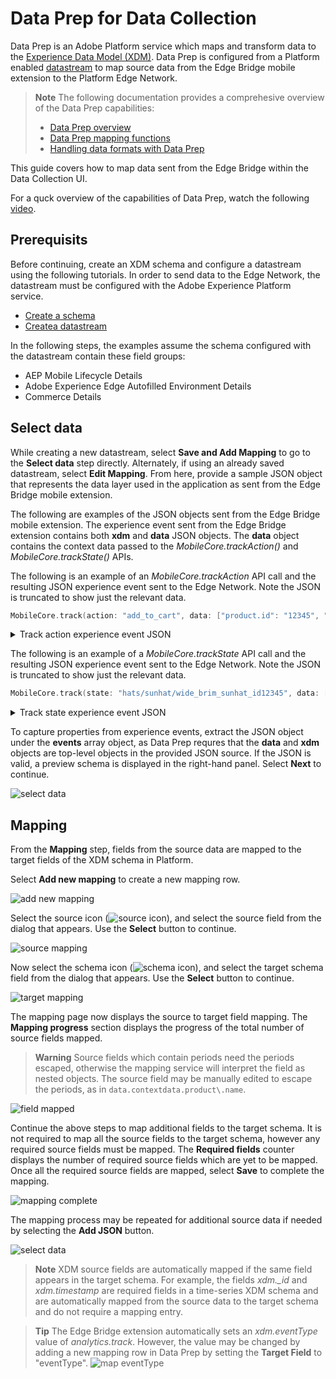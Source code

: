 # Data Prep for Data Collection
Data Prep is an Adobe Platform service which maps and transform data to the [Experience Data Model (XDM)](https://experienceleague.adobe.com/docs/experience-platform/xdm/home.html).  Data Prep is configured from a Platform enabled [datastream](https://experienceleague.adobe.com/docs/experience-platform/edge/datastreams/overview.html) to map source data from the Edge Bridge mobile extension to the Platform Edge Network.

> **Note**
> The following documentation provides a comprehesive overview of the Data Prep capabilities:
> - [Data Prep overview](https://experienceleague.adobe.com/docs/experience-platform/data-prep/home.html)
> - [Data Prep mapping functions](https://experienceleague.adobe.com/docs/experience-platform/data-prep/functions.html)
> - [Handling data formats with Data Prep](https://experienceleague.adobe.com/docs/experience-platform/data-prep/data-handling.html)
> 

This guide covers how to map data sent from the Edge Bridge within the Data Collection UI. 

For a quck overview of the capabilities of Data Prep, watch the following [video](https://experienceleague.adobe.com/docs/platform-learn/data-collection/edge-network/data-prep.html).

## Prerequisits
Before continuing, create an XDM schema and configure a datastream using the following tutorials. In order to send data to the Edge Network, the datastream must be configured with the Adobe Experience Platform service.
- [Create a schema](https://experienceleague.adobe.com/docs/platform-learn/implement-mobile-sdk/initial-configuration/create-schema.html)
- [Createa  datastream](https://experienceleague.adobe.com/docs/platform-learn/implement-mobile-sdk/initial-configuration/create-datastream.html)

In the following steps, the examples assume the schema configured with the datastream contain these field groups:
- AEP Mobile Lifecycle Details
- Adobe Experience Edge Autofilled Environment Details
- Commerce Details

## Select data
While creating a new datastream, select **Save and Add Mapping** to go to the **Select data** step directly.  Alternately, if using an already saved datastream, select **Edit Mapping**. From here, provide a sample JSON object that represents the data layer used in the application as sent from the Edge Bridge mobile extension.

The following are examples of the JSON objects sent from the Edge Bridge mobile extension. The experience event sent from the Edge Bridge extension contains both **xdm** and **data** JSON objects. The **data** object contains the context data passed to the _MobileCore.trackAction()_ and _MobileCore.trackState()_ APIs.

The following is an example of an _MobileCore.trackAction_ API call and the resulting JSON experience event sent to the Edge Network. Note the JSON is truncated to show just the relevant data.
```swift
MobileCore.track(action: "add_to_cart", data: ["product.id": "12345", "product.add.event": "1", "product.name": "wide_brim_sunhat", "product.units": "1"])
```

<details>
  <summary> Track action experience event  JSON</summary><p>

```json
{
  "meta" : {
    ...
    },
    "state" : {
      ...
    }
  },
  "xdm" : {
    "identityMap" : {
      ...
    },
    "implementationDetails" : {
      ...
    }
  },
  "events" : [
    {
      "xdm" : {
        "_id" : "BB5F44B4-6860-4AAB-A277-0387822F0D07",
        "eventType" : "analytics.track",
        "timestamp" : "2022-06-08T00:25:21.135Z"
      },
      "data" : {
        "contextdata" : {
          "product.id" : "12345",
          "product.add.event" : "1",
          "product.name" : "wide_brim_sunhat",
          "product.units" : "1"
        },
        "action" : "add_to_cart"
      }
    }
  ]
}
```

</p></details>


The following is an example of a _MobileCore.trackState_ API call and the resulting  JSON experience event sent to the Edge Network. Note the JSON is truncated to show just the relevant data.
```swift
MobileCore.track(state: "hats/sunhat/wide_brim_sunhat_id12345", data: ["product.name": "wide_brim_sunhat", "product.id": "12345", "product.view.event": "1"])
```

<details>
  <summary>Track state experience event JSON</summary><p>

```json
{
  "meta" : {
    ...
    },
    "state" : {
      ...
    }
  },
  "xdm" : {
    "identityMap" : {
      ...
    },
    "implementationDetails" : {
      ...
    }
  },
  "events" : [
    {
      "xdm" : {
        "_id" : "407AE222-B764-493F-923C-294AF54C6500",
        "eventType" : "analytics.track",
        "timestamp" : "2022-06-08T00:25:22.531Z"
      },
      "data" : {
        "state" : "hats\/sunhat\/wide_brim_sunhat_id12345",
        "contextdata" : {
          "product.view.event" : "1",
          "product.name" : "wide_brim_sunhat",
          "product.id" : "12345"
        }
      }
    }
  ]
}
```

</p></details>

To capture properties from experience events, extract the JSON object under the **events** array object, as Data Prep requres that the **data** and **xdm** objects are top-level objects in the provided JSON source. If the JSON is valid, a preview schema is displayed in the right-hand panel. Select **Next** to continue.

![select data](./assets/select-data-trackstate.png)

## Mapping
From the **Mapping** step, fields from the source data are mapped to the target fields of the XDM schema in Platform.

Select **Add new mapping** to create a new mapping row.

![add new mapping](./assets/add-new-mapping.png)

Select the source icon (![source icon](./assets/source-icon.png)), and select the source field from the dialog that appears. Use the **Select** button to continue.

![source mapping](./assets/source-mapping.png)

Now select the schema icon (![schema icon](./assets/schema-icon.png)), and select the target schema field from the dialog that appears. Use the **Select** button to continue.

![target mapping](./assets/target-mapping.png)

The mapping page now displays the source to target field mapping. The **Mapping progress** section displays the progress of the total number of source fields mapped.
> **Warning**
> Source fields which contain periods need the periods escaped, otherwise the mapping service will interpret the field as nested objects. The source field may be manually edited to escape the periods, as in `data.contextdata.product\.name`.

![field mapped](./assets/field-mapped.png)

Continue the above steps to map additional fields to the target schema. It is not required to map all the source fields to the target schema, however any required source fields must be mapped. The **Required fields** counter displays the number of required source fields which are yet to be mapped. Once all the required source fields are mapped, select **Save** to complete the mapping. 

![mapping complete](./assets/mapping-complete.png)

The mapping process may be repeated for additional source data if needed by selecting the **Add JSON** button.

![select data](./assets/select-data-trackaction.png)

> **Note**
> XDM source fields are automatically mapped if the same field appears in the target schema. For example, the fields _xdm.\_id_ and _xdm.timestamp_ are required fields in a time-series XDM schema and are automatically mapped from the source data to the target schema and do not require a mapping entry.

> **Tip**
> The Edge Bridge extension automatically sets an _xdm.eventType_ value of _analytics.track_. However, the value may be changed by adding a new mapping row in Data Prep by setting the **Target Field** to "eventType".
> ![map eventType](./assets/map-eventtype.png)

